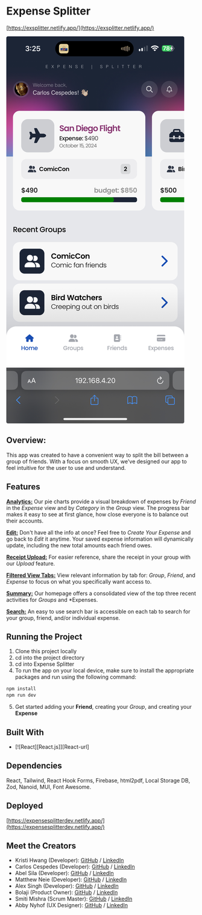 # Expense Splitter

[https://exsplitter.netlify.app/](https://exsplitter.netlify.app/)

![Screenshot](expense-splitter.jpg)

## Overview:

This app was created to have a convenient way to split the bill between a group of friends. With a focus on smooth UX, we've designed our app to feel intuitive for the user to use and understand.

## Features

**<u>Analytics:</u>**
Our pie charts provide a visual breakdown of expenses by _Friend_ in the _Expense_ view and by _Category_ in the _Group_ view. The progress bar makes it easy to see at first glance, how close everyone is to balance out their accounts.

**<u>Edit:</u>**
Don't have all the info at once? Feel free to _Create Your Expense_ and go back to _Edit_ it anytime. Your saved expense information will dynamically update, including the new total amounts each friend owes.

**<u>Receipt Upload:</u>**
For easier reference, share the receipt in your group with our _Upload_ feature.

**<u>Filtered View Tabs:</u>**
View relevant information by tab for: _Group_, _Friend_, and _Expense_ to focus on what you specifically want access to.

**<u>Summary:</u>**
Our homepage offers a consolidated view of the top three recent activities for _Groups_ and \*Expenses.

**<u>Search:</u>**
An easy to use search bar is accessible on each tab to search for your group, friend, and/or individual expense.

## Running the Project

1. Clone this project locally
2. cd into the project directory
3. cd into Expense Splitter
4. To run the app on your local device, make sure to install the appropriate packages and run using the following command:

```sh
npm install
npm run dev
```

5. Get started adding your **Friend**, creating your _Group_, and creating your **Expense**

## Built With

- [![React][React.js]][React-url]

## Dependencies

React, Tailwind, React Hook Forms, Firebase, html2pdf, Local Storage DB, Zod, Nanoid, MUI, Font Awesome.

## Deployed

[https://expensesplitterdev.netlify.app/](https://expensesplitterdev.netlify.app/)

## Meet the Creators

- Kristi Hwang (Developer): [GitHub](https://github.com/kristi-h) / [LinkedIn](https://www.linkedin.com/in/kristi-h-4542b38a/)
- Carlos Cespedes (Developer): [GitHub](https://github.com/ccespedes) / [LinkedIn](https://linkedin.com/in/account)
- Abel Sila (Developer): [GitHub](https://github.com/belunatic) / [LinkedIn](https://www.linkedin.com/in/abel-sila-24b4a97a/)
- Matthew Neie (Developer): [GitHub](https://github.com/MatthewNeie) / [LinkedIn](https://linkedin.com/in/matthew-neie)
- Alex Singh (Developer): [GitHub](https://github.com/singhalex) / [LinkedIn](https://www.linkedin.com/in/kaur-singh-748000254/)
- Bolaji (Product Owner): [GitHub](https://github.com/Anuoluwatobi) / [LinkedIn](https://www.linkedin.com/in/anuoluwatobi-majesty-bolaji-734583237/)
- Smiti Mishra (Scrum Master): [GitHub](https://github.com/SM171906) / [LinkedIn](https://www.linkedin.com/in/smitimishra/)
- Abby Nyhof (UX Designer): [GitHub](https://github.com/abbynyhof) / [LinkedIn](https://www.linkedin.com/in/abbynyhof/)
